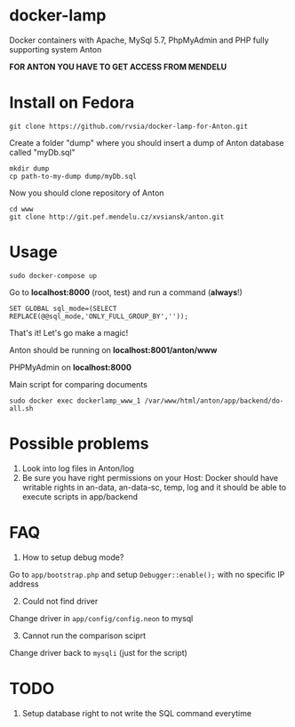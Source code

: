 # docker-lamp
Docker containers with Apache, MySql 5.7, PhpMyAdmin and PHP fully supporting system Anton

**FOR ANTON YOU HAVE TO GET ACCESS FROM MENDELU**

# Install on Fedora

```
git clone https://github.com/rvsia/docker-lamp-for-Anton.git
```

Create a folder "dump" where you should insert a dump of Anton database called "myDb.sql"

```
mkdir dump
cp path-to-my-dump dump/myDb.sql
```
Now you should clone repository of Anton

```
cd www
git clone http://git.pef.mendelu.cz/xvsiansk/anton.git
```

# Usage

```
sudo docker-compose up
```

Go to **localhost:8000** (root, test) and run a command (**always**!)

```
SET GLOBAL sql_mode=(SELECT REPLACE(@@sql_mode,'ONLY_FULL_GROUP_BY',''));
```

That's it! Let's go make a magic!

Anton should be running on **localhost:8001/anton/www**

PHPMyAdmin on **localhost:8000**

Main script for comparing documents

```
sudo docker exec dockerlamp_www_1 /var/www/html/anton/app/backend/do-all.sh
```

# Possible problems

1. Look into log files in Anton/log
2. Be sure you have right permissions on your Host: Docker should have writable rights in an-data, an-data-sc, temp, log and it should be able to execute scripts in app/backend

# FAQ

1. How to setup debug mode?

Go to `app/bootstrap.php` and setup `Debugger::enable();` with no specific IP address

2. Could not find driver

Change driver in `app/config/config.neon` to mysql

3. Cannot run the comparison sciprt

Change driver back to `mysqli` (just for the script)

# TODO

1. Setup database right to not write the SQL command everytime
